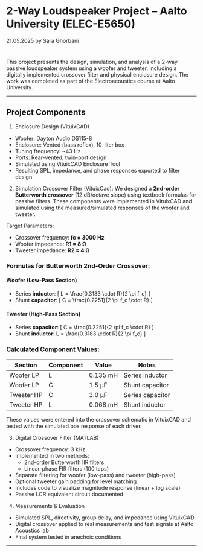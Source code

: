 #  2-Way Loudspeaker Project – Aalto University (ELEC-E5650)
21.05.2025 by Sara Ghorbani
#

This project presents the design, simulation, and analysis of a 2-way passive loudspeaker system using a woofer and tweeter, including a digitally implemented crossover filter and physical enclosure design. The work was completed as part of the Electroacoustics course at Aalto University.

---

## Project Components

1. Enclosure Design (VituixCAD)
- Woofer: Dayton Audio DS115-8
- Enclosure: Vented (bass reflex), 10-liter box
- Tuning frequency: ~43 Hz
- Ports: Rear-vented, twin-port design
- Simulated using VituixCAD Enclosure Tool
- Resulting SPL, impedance, and phase responses exported to filter design

2. Simulation Crossover Filter (VituixCad): We designed a **2nd-order Butterworth crossover** (12 dB/octave slope) using textbook formulas for passive filters. These components were implemented in VituixCAD and simulated using the measured/simulated responses of the woofer and tweeter.
 
Target Parameters:
- Crossover frequency: **fc = 3000 Hz**
- Woofer impedance: **R1 = 8 Ω**
- Tweeter impedance: **R2 = 4 Ω**

### Formulas for Butterworth 2nd-Order Crossover:

#### Woofer (Low-Pass Section)
- Series **inductor**:
  \[
  L = \frac{0.3183 \cdot R}{2 \pi f_c}
  \]
- Shunt **capacitor**:
  \[
  C = \frac{0.2251}{2 \pi f_c \cdot R}
  \]
 
#### Tweeter (High-Pass Section)
- Series **capacitor**:
  \[
  C = \frac{0.2251}{2 \pi f_c \cdot R}
  \]
- Shunt **inductor**:
   L = \frac{0.3183 \cdot R}{2 \pi f_c}
  \]

### Calculated Component Values:

| Section   | Component | Value       | Notes              |
|-----------|-----------|-------------|--------------------|
| Woofer LP | L         | 0.135 mH    | Series inductor    |
| Woofer LP | C         | 1.5 µF      | Shunt capacitor    |
| Tweeter HP| C         | 3.0 µF      | Series capacitor   |
| Tweeter HP| L         | 0.068 mH    | Shunt inductor     |


These values were entered into the crossover schematic in VituixCAD and tested with the simulated box response of each driver.



3. Digital Crossover Filter (MATLAB)
- Crossover frequency: 3 kHz
- Implemented in two methods:
  - 2nd-order Butterworth IIR filters
  - Linear-phase FIR filters (100 taps)
- Separate filtering for woofer (low-pass) and tweeter (high-pass)
- Optional tweeter gain padding for level matching
- Includes code to visualize magnitude response (linear + log scale)
- Passive LCR equivalent circuit documented
   
4. Measurements & Evaluation
- Simulated SPL, directivity, group delay, and impedance using VituixCAD
- Digital crossover applied to real measurements and test signals at Aalto Acoustics lab
- Final system tested in anechoic conditions

---

 


